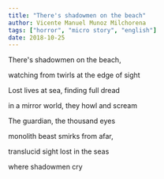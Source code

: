 ```yaml
---
title: "There's shadowmen on the beach"
author: Vicente Manuel Munoz Milchorena
tags: ["horror", "micro story", "english"]
date: 2018-10-25
---
```

There's shadowmen on the beach,

watching from twirls at the edge of sight

Lost lives at sea, finding full dread

in a mirror world, they howl and scream

The guardian, the thousand eyes

monolith beast smirks from afar,

translucid sight lost in the seas

where shadowmen cry
